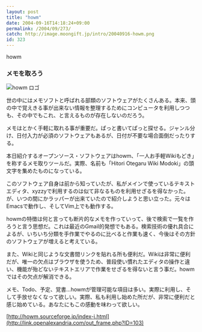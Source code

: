 ```yaml
---
layout: post
title: "howm"
date: 2004-09-16T14:18:24+09:00
permalink: /2004/09/273/
catch: http://image.moongift.jp/intro/20040916-howm.png
id: 323
---
```

howm  
<!--more-->

### メモを取ろう
  

![howm ロゴ](http://image.moongift.jp/intro/20040916-howm.png "howm ロゴ")

  

世の中にはメモソフトと呼ばれる部類のソフトウェアがたくさんある。本来、頭の中で覚えきる事が出来ない情報を整理するためにコンピュータを利用しつつも、その中でもこれ、と言えるものが存在しないのだろう。

  

メモはとかく手軽に取れる事が重要だ。ぱっと書いてぱっと探せる。ジャンル分け、日付入力が必須のソフトウェアもあるが、日付が不要な場合面倒だったりする。

  

本日紹介するオープンソース・ソフトウェアはhowm、「一人お手軽Wikiもどき」を称するメモ取りツールだ。実際、名前も「Hitori Otegaru Wiki Modoki」の頭文字を集めたものになっている。

  

このソフトウェア自身は前から知っていたが、私がメインで使っているテキストエディタ、xyzzyで利用するのは似て非なるものを利用せざるを得なかった。が、いつの間にかラッパーが出来ていたので紹介しようと思い立った。元々はEmacsで動作し、そしてVim上でも動作する。

  

howmの特徴は何と言っても断片的なメモを作っていって、後で検索で一覧を作ろうと言う思想だ。これは最近のGmail的発想でもある。検索技術の優れ具合によるが、いちいち分類を手作業でやるのに比べると作業も速く、今後はその方針のソフトウェアが増えると考えている。

  

また、Wikiと同じような文書間リンクを貼れる所も便利だ。Wikiは非常に便利だが、唯一の欠点はブラウザを使うため、普段使い慣れたエディタの操作と違い、機能が殆どないテキストエリアで作業をせざるを得ないと言う事だ。howmではその欠点が解消できる。

  

メモ、Todo、予定、覚書…howmが管理可能な項目は多い。実際に利用し、そして手放せなくなって欲しい。実際、私も利用し始めた所だが、非常に便利だと感じ始めている。あなたにもこの感動を味わって欲しい。

  

[http://howm.sourceforge.jp/index-j.html](http://link.openalexandria.com/out_frame.php?ID=103)

